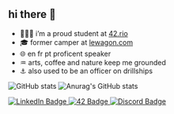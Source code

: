 ## hi there 👋
- 👨🏻‍💻 i’m a proud student at [42.rio](www.42.rio)
- 🎓 former camper at [lewagon.com](https://www.lewagon.com)
- 🌐 en fr pt proficent speaker
- ♒️ arts, coffee and nature keep me grounded
- ⚓️ also used to be an officer on drillships


 ![GitHub stats](https://github-readme-stats.vercel.app/api?username=bspinheiro&count_private=true&show_icons=true)
 ![Anurag's GitHub stats](https://github-readme-stats.vercel.app/api?username=anuraghazra&count_private=true)

<!--START_SECTION:waka-->
<!--END_SECTION:waka-->

<div id="links" align="left">
  <a href="https://www.linkedin.com/in/bspinheiro/">
    <img src="https://img.shields.io/badge/LinkedIn-blue?style=for-the-badge&logo=linkedin&logoColor=white" alt="LinkedIn Badge"/>
  </a>
  <a href="https://profile.intra.42.fr/users/bda-silv">
    <img src="https://img.shields.io/badge/|rio-gray?style=for-the-badge&logo=42" alt="42 Badge"/>
  </a>
  <a href="https://discord.com/users/870974914990059620">
    <img src="https://img.shields.io/badge/Discord-blue?style=for-the-badge&logo=discord&logoColor=white" alt="Discord Badge"/>
  </a>
</div>
</div>

<!--
**bspinheiro/bspinheiro** is a ✨ _special_ ✨ repository because its `README.md` (this file) appears on your GitHub profile.

Here are some ideas to get you started:

- 🔭 I’m currently working on ...
- 🌱 I’m currently learning ...
- 👯 I’m looking to collaborate on ...
- 🤔 I’m looking for help with ...
- 💬 Ask me about ...
- 📫 How to reach me: ...
- 😄 Pronouns: ...
- ⚡ Fun fact: ...
-->
